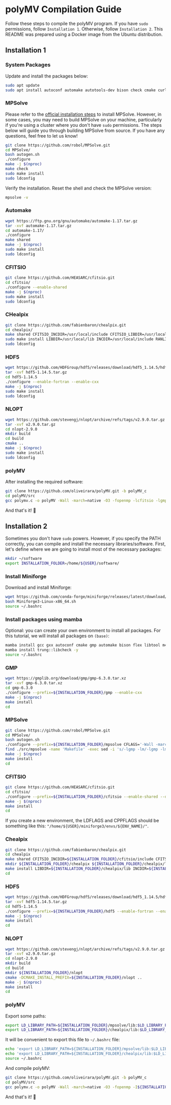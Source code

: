 # polyMV Compilation Guide

Follow these steps to compile the polyMV program. If you have `sudo` permissions, follow `Installation 1`. Otherwise, follow `Installation 2`. This README was prepared using a Docker image from the Ubuntu distribution.

## Installation 1

### System Packages

Update and install the packages below:

```bash
sudo apt update
sudo apt install autoconf automake autotools-dev bison check cmake curl flex g++ gcc gfortran git help2man libgmp-dev libmps-dev libpthread-stubs0-dev libtool m4 make pkg-config texinfo wget
```

### MPSolve

Please refer to the [official installation steps](https://numpi.dm.unipi.it/scientific-computing-libraries/mpsolve/) to install MPSolve. However, in some cases, you may need to build MPSolve on your machine, particularly if you're using a cluster where you don't have `sudo` permissions. The steps below will guide you through building MPSolve from source. If you have any questions, feel free to let us know!

```bash
git clone https://github.com/robol/MPSolve.git
cd MPSolve/
bash autogen.sh
./configure
make -j $(nproc)
make check
sudo make install
sudo ldconfig
```

Verify the installation. Reset the shell and check the MPSolve version:

```bash
mpsolve -v
```

### Automake

```bash
wget https://ftp.gnu.org/gnu/automake/automake-1.17.tar.gz
tar -xvf automake-1.17.tar.gz
cd automake-1.17/
./configure
make shared
make -j $(nproc)
sudo make install
sudo ldconfig
```

### CFITSIO

```bash
git clone https://github.com/HEASARC/cfitsio.git
cd cfitsio/
./configure --enable-shared
make -j $(nproc)
sudo make install
sudo ldconfig
```

### CHealpix

```bash
git clone https://github.com/fabienbaron/chealpix.git
cd chealpix/
make shared CFITSIO_INCDIR=/usr/local/include CFITSIO_LIBDIR=/usr/local/lib
sudo make install LIBDIR=/usr/local/lib INCDIR=/usr/local/include RANLIB="ar -ts"
sudo ldconfig
```

### HDF5

```bash
wget https://github.com/HDFGroup/hdf5/releases/download/hdf5_1.14.5/hdf5-1.14.5.tar.gz
tar -xvf hdf5-1.14.5.tar.gz
cd hdf5-1.14.5
./configure --enable-fortran --enable-cxx 
make -j $(nproc)
sudo make install
sudo ldconfig
```

### NLOPT

```bash
wget https://github.com/stevengj/nlopt/archive/refs/tags/v2.9.0.tar.gz
tar -xvf v2.9.0.tar.gz
cd nlopt-2.9.0
mkdir build
cd build
cmake ..
make -j $(nproc)
sudo make install
sudo ldconfig
```

### polyMV

After installing the required software:

```bash
git clone https://github.com/oliveirara/polyMV.git -b polyMV_c
cd polyMV/src
gcc polymv.c -o polyMV -Wall -march=native -O3 -fopenmp -lcfitsio -lgmp -lgmpxx -lm -lmps -lchealpix -lstdc++ -ffast-math -lnlopt -lhdf5
```

And that's it! 🎉

## Installation 2

Sometimes you don't have `sudo` powers. However, if you specify the PATH correctly, you can compile and install the necessary libraries/software. First, let's define where we are going to install most of the necessary packages:

```bash
mkdir ~/software
export INSTALLATION_FOLDER=/home/${USER}/software/
```

### Install Miniforge

Download and install Miniforge:

```bash
wget https://github.com/conda-forge/miniforge/releases/latest/download/Miniforge3-Linux-x86_64.sh
bash Miniforge3-Linux-x86_64.sh 
source ~/.bashrc
```

### Install packages using mamba

Optional: you can create your own environment to install all packages. For this tutorial, we will install all packages on `(base)`:

```bash
mamba install gcc gxx autoconf cmake gmp automake bison flex libtool m4 cython help2man libgfortran5 pkg-config texinfo doxygen make gfortran zlib libgcrypt libcurl zlib -y
mamba install trung::libcheck -y
source ~/.bashrc
```

### GMP

```bash
wget https://gmplib.org/download/gmp/gmp-6.3.0.tar.xz
tar -xvf gmp-6.3.0.tar.xz 
cd gmp-6.3.0
./configure --prefix=${INSTALLATION_FOLDER}/gmp --enable-cxx
make -j $(nproc)
make install
cd
```

### MPSolve

```bash
git clone https://github.com/robol/MPSolve.git
cd MPSolve/
bash autogen.sh
./configure --prefix=${INSTALLATION_FOLDER}/mpsolve CFLAGS='-Wall -march=native -O3' LDFLAGS="-L${INSTALLATION_FOLDER}/gmp/lib" CPPFLAGS="-I${INSTALLATION_FOLDER}/gmp/include" --disable-examples
find ./src/mpsolve -name 'Makefile' -exec sed -i 's/-lgmp -lm/-lgmp -lm -lgmpxx/g' {} +
make -j $(nproc)
make install
cd
```

### CFITSIO

```bash
git clone https://github.com/HEASARC/cfitsio.git
cd cfitsio/
./configure --prefix=${INSTALLATION_FOLDER}/cfitsio --enable-shared --disable-curl LDFLAGS="-L/home/${USER}/miniforge3/lib" CPPFLAGS="-I/home/${USER}/miniforge3/include"
make -j $(nproc)
make install
cd
```

If you create a new environment, the LDFLAGS and CPPFLAGS should be something like this: `"/home/${USER}/miniforge3/envs/${ENV_NAME}/"`.

### Chealpix

```bash
git clone https://github.com/fabienbaron/chealpix.git
cd chealpix
make shared CFITSIO_INCDIR=${INSTALLATION_FOLDER}/cfitsio/include CFITSIO_LIBDIR=${INSTALLATION_FOLDER}/cfitsio/lib
mkdir ${INSTALLATION_FOLDER}/chealpix ${INSTALLATION_FOLDER}/chealpix/lib ${INSTALLATION_FOLDER}/chealpix/include
make install LIBDIR=${INSTALLATION_FOLDER}/chealpix/lib INCDIR=${INSTALLATION_FOLDER}/chealpix/include RANLIB="ar -ts"
cd
```

### HDF5

```bash
wget https://github.com/HDFGroup/hdf5/releases/download/hdf5_1.14.5/hdf5-1.14.5.tar.gz
tar -xvf hdf5-1.14.5.tar.gz
cd hdf5-1.14.5
./configure --prefix=${INSTALLATION_FOLDER}/hdf5 --enable-fortran --enable-cxx 
make -j $(nproc)
make install
cd
```

### NLOPT

```bash
wget https://github.com/stevengj/nlopt/archive/refs/tags/v2.9.0.tar.gz
tar -xvf v2.9.0.tar.gz
cd nlopt-2.9.0
mkdir build
cd build
mkdir ${INSTALLATION_FOLDER}/nlopt
cmake -DCMAKE_INSTALL_PREFIX=${INSTALLATION_FOLDER}/nlopt ..
make -j $(nproc)
make install
cd
```

### polyMV

Export some paths:

```bash
export LD_LIBRARY_PATH=${INSTALLATION_FOLDER}/mpsolve/lib:$LD_LIBRARY_PATH
export LD_LIBRARY_PATH=${INSTALLATION_FOLDER}/chealpix/lib:$LD_LIBRARY_PATH
```

It will be convenient to export this file to `~/.bashrc` file:

```bash
echo 'export LD_LIBRARY_PATH=${INSTALLATION_FOLDER}/mpsolve/lib:$LD_LIBRARY_PATH' >> ~/.bashrc
echo 'export LD_LIBRARY_PATH=${INSTALLATION_FOLDER}/chealpix/lib:$LD_LIBRARY_PATH' >> ~/.bashrc
source ~/.bashrc
```

And compile polyMV:

 ```bash
git clone https://github.com/oliveirara/polyMV.git -b polyMV_c
cd polyMV/src
gcc polymv.c -o polyMV -Wall -march=native -O3 -fopenmp -I${INSTALLATION_FOLDER}/cfitsio/include -L${INSTALLATION_FOLDER}/cfitsio/lib -lcfitsio -I${INSTALLATION_FOLDER}/gmp/include -L${INSTALLATION_FOLDER}/gmp/lib -lgmp -lgmpxx -I${INSTALLATION_FOLDER}/mpsolve/include -L${INSTALLATION_FOLDER}/mpsolve/lib -lmps -lm -I${INSTALLATION_FOLDER}/chealpix/include -L${INSTALLATION_FOLDER}/chealpix/lib -lchealpix -lstdc++ -ffast-math -I${INSTALLATION_FOLDER}/nlopt/include -L${INSTALLATION_FOLDER}/nlopt/lib -lnlopt -I${INSTALLATION_FOLDER}/hdf5/include -L${INSTALLATION_FOLDER}/hdf5/lib -lhdf5
```

And that's it! 🎉
